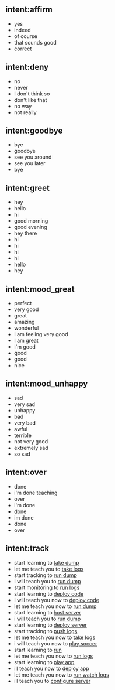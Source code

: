## intent:affirm
- yes
- indeed
- of course
- that sounds good
- correct

## intent:deny
- no
- never
- I don't think so
- don't like that
- no way
- not really

## intent:goodbye
- bye
- goodbye
- see you around
- see you later
- bye

## intent:greet
- hey
- hello
- hi
- good morning
- good evening
- hey there
- hi
- hi
- hi
- hi
- hello
- hey

## intent:mood_great
- perfect
- very good
- great
- amazing
- wonderful
- I am feeling very good
- I am great
- I'm good
- good
- good
- nice

## intent:mood_unhappy
- sad
- very sad
- unhappy
- bad
- very bad
- awful
- terrible
- not very good
- extremely sad
- so sad

## intent:over
- done
- i'm done teaching
- over
- i'm done
- done
- im done
- done
- over

## intent:track
- start learning to [take dump](skill)
- let me teach you to [take logs](skill)
- start tracking to [run dump](skill)
- I will teach you to [run dump](skill)
- start monitoring to [run logs](skill)
- start learning to [deploy code](skill)
- I will teach you now to [deploy code](skill)
- let me teach you now to [run dump](skill)
- start learning to [host server](skill)
- i will teach you to [run dump](skill)
- start learning to [deploy server](skill)
- start tracking to [push logs](skill)
- let me teach you now to [take logs](skill)
- i will teach you now to [play soccer](skill)
- start learning to [run](skill)
- let me teach you now to [run logs](skill)
- start learning to [play app](skill)
- ill teach you now to [deploy app](skill)
- let me teach you now to [run watch logs](skill)
- ill teach you to [configure server](skill)
